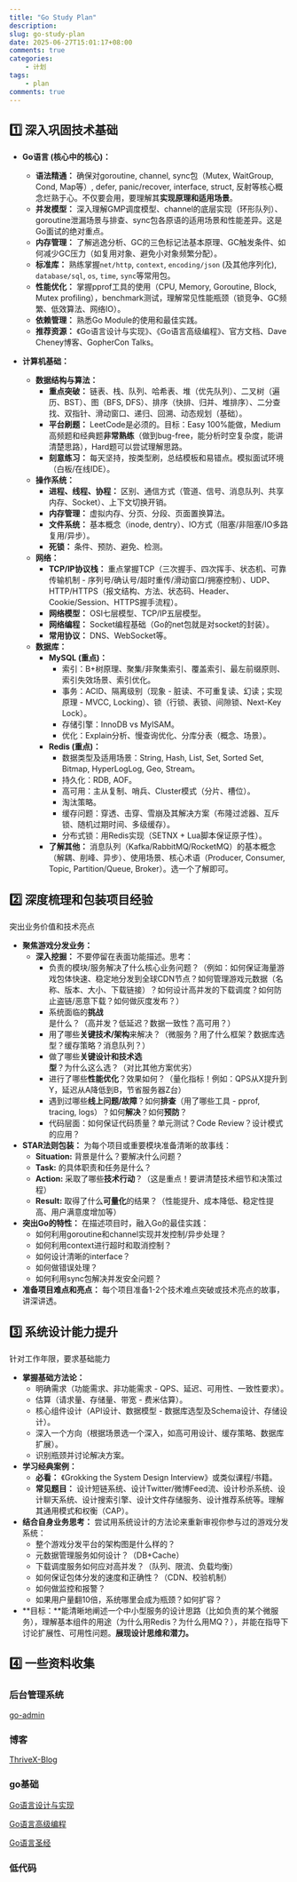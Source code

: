 ```yaml
---
title: "Go Study Plan"
description: 
slug: go-study-plan
date: 2025-06-27T15:01:17+08:00
comments: true
categories:
    - 计划
tags:
    - plan
comments: true
---
```


## 1️⃣ 深入巩固技术基础

- **Go语言 (核心中的核心)：**

  - **语法精通：** 确保对goroutine, channel, sync包（Mutex, WaitGroup, Cond, Map等）, defer, panic/recover, interface, struct, 反射等核心概念烂熟于心。不仅要会用，要理解其**实现原理和适用场景**。
  - **并发模型：** 深入理解GMP调度模型、channel的底层实现（环形队列）、goroutine泄漏场景与排查、sync包各原语的适用场景和性能差异。这是Go面试的绝对重点。
  - **内存管理：** 了解逃逸分析、GC的三色标记法基本原理、GC触发条件、如何减少GC压力（如复用对象、避免小对象频繁分配）。
  - **标准库：** 熟练掌握`net/http`, `context`, `encoding/json` (及其他序列化), `database/sql`, `os`, `time`, `sync`等常用包。
  - **性能优化：** 掌握pprof工具的使用（CPU, Memory, Goroutine, Block, Mutex profiling），benchmark测试，理解常见性能瓶颈（锁竞争、GC频繁、低效算法、网络IO）。
  - **依赖管理：** 熟悉Go Module的使用和最佳实践。
  - **推荐资源：** 《Go语言设计与实现》、《Go语言高级编程》、官方文档、Dave Cheney博客、GopherCon Talks。

- **计算机基础：**

  - **数据结构与算法：**
    - **重点突破：** 链表、栈、队列、哈希表、堆（优先队列）、二叉树（遍历、BST）、图（BFS, DFS）、排序（快排、归并、堆排序）、二分查找、双指针、滑动窗口、递归、回溯、动态规划（基础）。
    - **平台刷题：** LeetCode是必须的。目标：Easy 100%能做，Medium 高频题和经典题**非常熟练**（做到bug-free，能分析时空复杂度，能讲清楚思路），Hard题可以尝试理解思路。
    - **刻意练习：** 每天坚持，按类型刷，总结模板和易错点。模拟面试环境（白板/在线IDE）。
  - **操作系统：**
    - **进程、线程、协程：** 区别、通信方式（管道、信号、消息队列、共享内存、Socket）、上下文切换开销。
    - **内存管理：** 虚拟内存、分页、分段、页面置换算法。
    - **文件系统：** 基本概念（inode, dentry）、IO方式（阻塞/非阻塞/IO多路复用/异步）。
    - **死锁：** 条件、预防、避免、检测。
  - **网络：**
    - **TCP/IP协议栈：** 重点掌握TCP（三次握手、四次挥手、状态机、可靠传输机制 - 序列号/确认号/超时重传/滑动窗口/拥塞控制）、UDP、HTTP/HTTPS（报文结构、方法、状态码、Header、Cookie/Session、HTTPS握手流程）。
    - **网络模型：** OSI七层模型、TCP/IP五层模型。
    - **网络编程：** Socket编程基础（Go的net包就是对socket的封装）。
    - **常用协议：** DNS、WebSocket等。
  - **数据库：**
    - **MySQL (重点)：**
      - 索引：B+树原理、聚集/非聚集索引、覆盖索引、最左前缀原则、索引失效场景、索引优化。
      - 事务：ACID、隔离级别（现象 - 脏读、不可重复读、幻读；实现原理 - MVCC, Locking）、锁（行锁、表锁、间隙锁、Next-Key Lock）。
      - 存储引擎：InnoDB vs MyISAM。
      - 优化：Explain分析、慢查询优化、分库分表（概念、场景）。
    - **Redis (重点)：**
      - 数据类型及适用场景：String, Hash, List, Set, Sorted Set, Bitmap, HyperLogLog, Geo, Stream。
      - 持久化：RDB, AOF。
      - 高可用：主从复制、哨兵、Cluster模式（分片、槽位）。
      - 淘汰策略。
      - 缓存问题：穿透、击穿、雪崩及其解决方案（布隆过滤器、互斥锁、随机过期时间、多级缓存）。
      - 分布式锁：用Redis实现（SETNX + Lua脚本保证原子性）。
    - **了解其他：** 消息队列（Kafka/RabbitMQ/RocketMQ）的基本概念（解耦、削峰、异步）、使用场景、核心术语（Producer, Consumer, Topic, Partition/Queue, Broker）。选一个了解即可。

## 2️⃣ 深度梳理和包装项目经验

突出业务价值和技术亮点

  - **聚焦游戏分发业务：**
    - **深入挖掘：** 不要停留在表面功能描述。思考：
      - 负责的模块/服务解决了什么核心业务问题？（例如：如何保证海量游戏包体快速、稳定地分发到全球CDN节点？如何管理游戏元数据（名称、版本、大小、下载链接）？如何设计高并发的下载调度？如何防止盗链/恶意下载？如何做灰度发布？）
      - 系统面临的**挑战**是什么？（高并发？低延迟？数据一致性？高可用？）
      - 用了哪些**关键技术/架构**来解决？（微服务？用了什么框架？数据库选型？缓存策略？消息队列？）
      - 做了哪些**关键设计和技术选型**？为什么这么选？（对比其他方案优劣）
      - 进行了哪些**性能优化**？效果如何？（量化指标！例如：QPS从X提升到Y，延迟从A降低到B，节省服务器Z台）
      - 遇到过哪些**线上问题/故障**？如何**排查**（用了哪些工具 - pprof, tracing, logs）？如何**解决**？如何**预防**？
      - 代码层面：如何保证代码质量？单元测试？Code Review？设计模式的应用？
  - **STAR法则包装：** 为每个项目或重要模块准备清晰的故事线：
    - **Situation:** 背景是什么？要解决什么问题？
    - **Task:** 的具体职责和任务是什么？
    - **Action:** 采取了哪些**技术行动**？（这是重点！要讲清楚技术细节和决策过程）
    - **Result:** 取得了什么**可量化**的结果？（性能提升、成本降低、稳定性提高、用户满意度增加等）
  - **突出Go的特性：** 在描述项目时，融入Go的最佳实践：
    - 如何利用goroutine和channel实现并发控制/异步处理？
    - 如何利用context进行超时和取消控制？
    - 如何设计清晰的interface？
    - 如何做错误处理？
    - 如何利用sync包解决并发安全问题？
  - **准备项目难点和亮点：** 每个项目准备1-2个技术难点突破或技术亮点的故事，讲深讲透。

## 3️⃣ 系统设计能力提升

针对工作年限，要求基础能力

  - **掌握基础方法论：**
    - 明确需求（功能需求、非功能需求 - QPS、延迟、可用性、一致性要求）。
    - 估算（请求量、存储量、带宽 - 费米估算）。
    - 核心组件设计（API设计、数据模型 - 数据库选型及Schema设计、存储设计）。
    - 深入一个方向（根据场景选一个深入，如高可用设计、缓存策略、数据库扩展）。
    - 识别瓶颈并讨论解决方案。
  - **学习经典案例：**
    - **必看：** 《Grokking the System Design Interview》或类似课程/书籍。
    - **常见题目：** 设计短链系统、设计Twitter/微博Feed流、设计秒杀系统、设计聊天系统、设计搜索引擎、设计文件存储服务、设计推荐系统等。理解其通用模式和权衡（CAP）。
  - **结合自身业务思考：** 尝试用系统设计的方法论来重新审视你参与过的游戏分发系统：
    - 整个游戏分发平台的架构图是什么样的？
    - 元数据管理服务如何设计？（DB+Cache）
    - 下载调度服务如何应对高并发？（队列、限流、负载均衡）
    - 如何保证包体分发的速度和正确性？（CDN、校验机制）
    - 如何做监控和报警？
    - 如果用户量翻10倍，系统哪里会成为瓶颈？如何扩容？
  - **目标：**能清晰地阐述一个中小型服务的设计思路（比如负责的某个微服务），理解基本组件的用途（为什么用Redis？为什么用MQ？），并能在指导下讨论扩展性、可用性问题。**展现设计思维和潜力。**

## 4️⃣ 一些资料收集

### 后台管理系统

[go-admin](https://github.com/go-admin-team/go-admin)

### 博客

[ThriveX-Blog](https://github.com/LiuYuYang01/ThriveX-Blog)

### go基础

[Go语言设计与实现](https://draven.co/)

[Go语言高级编程](https://books.studygolang.com/advanced-go-programming-book/)

[Go语言圣经](https://gopl-zh.github.io/)

### 低代码

